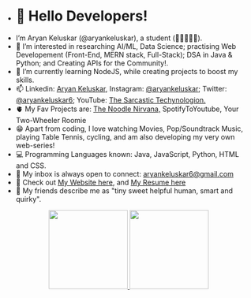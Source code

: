 - <h1>👋 Hello Developers! </h1> 
- I’m Aryan Keluskar (@aryankeluskar), a student (📍🇮🇳🇺🇸).
- 👀 I’m interested in researching AI/ML, Data Science; practising Web Developement (Front-End, MERN stack, Full-Stack); DSA in Java & Python; and Creating APIs for the Community!.
- 🌱 I’m currently learning NodeJS, while creating projects to boost my skills.
- 📫 Linkedin: <a href="https://www.linkedin.com/in/aryankeluskar/">Aryan Keluskar</a>, Instagram: <a href="https://www.instagram.com/aryankeluskar/">@aryankeluskar</a>; Twitter: <a href="https://twitter.com/aryankeluskar6">@aryankeluskar6</a>; YouTube: <a href="https://www.youtube.com/channel/UCz-EQVc6DcbiIJxaeiVFBvQ">The Sarcastic Techynologion.</a>
- 🫀 My Fav Projects are:  <a href="https://aryankeluskar.github.io/The-Noodle-Nirvana">The Noodle Nirvana,</a> SpotifyToYoutube, Your Two-Wheeler Roomie
- 😁 Apart from coding, I love watching Movies, Pop/Soundtrack Music, playing Table Tennis, cycling, and am also developing my very own web-series!
- 💻 Programming Languages known: Java, JavaScript, Python, HTML and CSS.
- 📧 My inbox is always open to connect: <a href="mailto:aryankeluskar6@gmail.com">aryankeluskar6@gmail.com</a>
- 📝 Check out  <a href="https://aryankeluskar.github.io">My Website here</a>, and <a href="https://drive.google.com/file/d/17IsDOkYm8lB3PavvkeleOxRMZ-cDJVVj/view?usp=sharing" target="__blank__">My Resume here</a>
- 🌻 My friends describe me as "tiny sweet helpful human, smart and quirky".


<p align="center">
<a href="https://github.com/aryankeluskar">
  <img height="160em" src="https://github-readme-stats-eight-theta.vercel.app/api?username=aryankeluskar&show_icons=true&theme=chartreuse-dark&include_all_commits=true&count_private=true"/>
  <img height="160em" src="https://github-readme-stats-eight-theta.vercel.app/api/top-langs/?username=aryankeluskar&layout=compact&langs_count=8&theme=chartreuse-dark"/>
</a>
</p>
